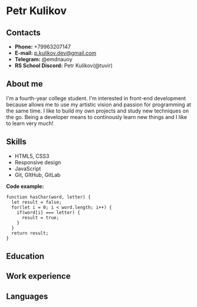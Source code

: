 <!-- Имя и фамилия
Контакты для связи
Краткая информация о себе (ваша цель и приоритеты, подчеркните свои сильные стороны, расскажите о своём опыте работы, если опыта работы нет, расскажите о своём стремлении учиться и узнавать новое)
Навыки (языки программирования, фреймворки, методологии, системы контроля версий и инструменты разработки, которыми вы владеете)
Примеры кода
Опыт работы. Junior Dev может перечислить учебные проекты с указанием использованных навыков и ссылками на исходный код.
Образование (включая пройденные курсы и тренинги)
Английский язык (уровень английского языка, если была языковая практика, расскажите о ней) -->

# Petr Kulikov

## Contacts

- **Phone:** +79963207147
- **E-mail:** p.kulikov.dev@gmail.com
- **Telegram:** @emdnauoy
- **RS School Discord:** Petr Kulikov(@tuvir)

## About me

I'm a fourth-year college student. I'm interested in front-end development because allows me to use my artistic vision and passion for programming at the same time. I like to build my own projects and study new techniques on the go. Being a developer means to continously learn new things and I like to learn very much!

## Skills

- HTML5, CSS3
- Responsive design
- JavaScript
- Git, GItHub, GitLab

**Code example:**

```
function hasChar(word, letter) {
  let result = false;
  for(let i = 0; i < word.length; i++) {
    if(word[i] === letter) {
      result = true;
    }
  }
  return result;
}
```

## Education

## Work experience

## Languages
